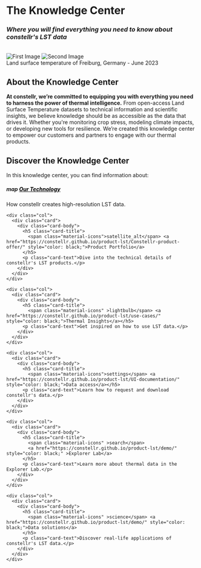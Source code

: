 <!DOCTYPE html>
<html lang="en">
<head>
<meta charset="UTF-8">
<meta name="viewport" content="width=device-width, initial-scale=1.0">
<link href="stylesheets/extra.css" rel="stylesheet">
</head>
 
<!-- <h1 style="margin-bottom: 5px; "><strong>The Knowledge Center</strong></h1>
<h2 style="margin-top: 0; margin-bottom: 0px;"><em>Where you will find everything you need to know about constellr's LST data</em></h2> -->

<!-- <br> -->

<!-- <body>
<div class="wrapper">
<div class="image-container">
<img src="https://public-data-213979744349.s3.eu-central-1.amazonaws.com/images/freiburg_2023-06-25_tobi_aoi_basemap-min.png" alt="First Image" class="active">
<img src="https://public-data-213979744349.s3.eu-central-1.amazonaws.com/images/freiburg_2023-06-25_tobi_aoi_lst_overlay-min.png" alt="Second Image">
</div>
</div>
<figcaption>Land surface temperature of Freiburg, Germany - June 2023</figcaption>

<script type="text/javascript" id="hs-script-loader" async defer src="//js.hs-scripts.com/49002189.js"></script>

</body> -->

</html> 

# <strong>The Knowledge Center</strong>
<h3><i>Where you will find everything you need to know about constellr's LST data</i></h3>

<br>

<div class="wrapper">
  <div class="image-container">
    <img src="https://public-data-213979744349.s3.eu-central-1.amazonaws.com/images/freiburg_2023-06-25_tobi_aoi_basemap-min.png" alt="First Image" class="active">
    <img src="https://public-data-213979744349.s3.eu-central-1.amazonaws.com/images/freiburg_2023-06-25_tobi_aoi_lst_overlay-min.png" alt="Second Image">
  </div>
</div>

<figcaption>Land surface temperature of Freiburg, Germany - June 2023</figcaption>

<script type="text/javascript" id="hs-script-loader" async defer src="//js.hs-scripts.com/49002189.js"></script>


<h2>About the Knowledge Center</h2>

**At constellr, we’re committed to equipping you with everything you need to harness the power of thermal intelligence.**
From open-access Land Surface Temperature datasets to technical information and scientific insights, we believe knowledge should be as accessible as the data that drives it. Whether you're monitoring crop stress, modeling climate impacts, or developing new tools for resilience. We’re created this knowledge center to empower our customers and partners to engage with our thermal products. 

<h2>Discover the Knowledge Center</h2>

In this knowledge center, you can find information about:  

</style>
</head>
<body>
<div class="container py-4">
  <div class="row row-cols-1 row-cols-md-3 g-4">
    <div class="col">
      <div class="card">
        <div class="card-body">
          <h5 class="card-title">
            <span class="material-icons" >map</span> <a href="https://constellr.github.io/product-lst/our-technology/" style="color: black;">Our Technology</a>
          </h5>
          <p class="card-text">How constellr creates high-resolution LST data.</p>
        </div>
      </div>
    </div>

    <div class="col">
      <div class="card">
        <div class="card-body">
          <h5 class="card-title">
            <span class="material-icons">satellite_alt</span> <a href="https://constellr.github.io/product-lst/Constellr-product-offer/" style="color: black;">Product Portfolio</a>
          </h5>
          <p class="card-text">Dive into the technical details of constellr's LST products.</p>
        </div>
      </div>
    </div>

    <div class="col">
      <div class="card">
        <div class="card-body">
          <h5 class="card-title">
            <span class="material-icons" >lightbulb</span> <a href="https://constellr.github.io/product-lst/use-cases/" style="color: black;">Thermal Insights</a></h5>
          <p class="card-text">Get inspired on how to use LST data.</p>
        </div>
      </div>
    </div>
  
    <div class="col">
      <div class="card">
        <div class="card-body">
          <h5 class="card-title">
            <span class="material-icons">settings</span> <a href="https://constellr.github.io/product-lst/UI-documentation/" style="color: black;">Data access</a></h5>
          <p class="card-text">Learn how to request and download constellr's data.</p>
        </div>
      </div>
    </div>

    <div class="col">
      <div class="card">
        <div class="card-body">
          <h5 class="card-title">
            <span class="material-icons" >search</span> 
            <a href="https://constellr.github.io/product-lst/demo/" style="color: black;" >Explorer Lab</a>
          </h5>
          <p class="card-text">Learn more about thermal data in the Explorer Lab.</p>
        </div>
      </div>
    </div>

    <div class="col">
      <div class="card">
        <div class="card-body">
          <h5 class="card-title">
            <span class="material-icons" >science</span> <a href="https://constellr.github.io/product-lst/demo/" style="color: black;">Data solutions</a>
          </h5>
          <p class="card-text">Discover real-life applications of constellr's LST data.</p>
        </div>
      </div>
    </div>

  </div>
</div>

<script src="https://cdn.jsdelivr.net/npm/@popperjs/core@2.11.6/dist/umd/popper.min.js"></script>
<script src="https://cdn.jsdelivr.net/npm/bootstrap@5.3.0-alpha1/dist/js/bootstrap.min.js"></script>

</body>
